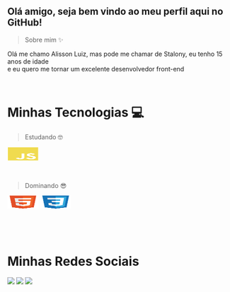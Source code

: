 ## Olá amigo, seja bem vindo ao meu perfil aqui no GitHub!
> Sobre mim ✨
<p>Olá me chamo Alisson Luiz, mas pode me chamar de Stalony, eu tenho 15 anos de idade <br> e eu quero me tornar um excelente desenvolvedor front-end</p>



<div style="display: inline_block"><br>
  <h1>Minhas Tecnologias 💻</h1>

  > Estudando 🤓
  <img align="center" alt="Rafa-Js" height="30" width="70" src="https://raw.githubusercontent.com/devicons/devicon/master/icons/javascript/javascript-plain.svg">
  <br>
  <br>
  <br>

  > Dominando 😎 
  <img align="center" alt="Rafa-HTML" height="30" width="70" src="https://raw.githubusercontent.com/devicons/devicon/master/icons/html5/html5-original.svg">
  <img align="center" alt="Rafa-CSS" height="30" width="70" src="https://raw.githubusercontent.com/devicons/devicon/master/icons/css3/css3-original.svg">
</div>
  
  ##
 
<div> 

  <br>
  <br>

  <h1>Minhas Redes Sociais</h1>
  <a href="https://www.instagram.com/alissonrocha.08/" target="_blank"><img src="https://img.shields.io/badge/-Instagram-%23E4405F?style=for-the-badge&logo=instagram&logoColor=white" target="_blank"></a>
  <a href = "mailto:alissonluiz142008@yahoo.com"><img src="https://img.shields.io/badge/-Gmail-%23333?style=for-the-badge&logo=gmail&logoColor=white" target="_blank"></a>
  <a href="https://www.linkedin.com/in/alisson-luiz-7b2080296/" target="_blank"><img src="https://img.shields.io/badge/-LinkedIn-%230077B5?style=for-the-badge&logo=linkedin&logoColor=white" target="_blank"></a> 
  
</div>
